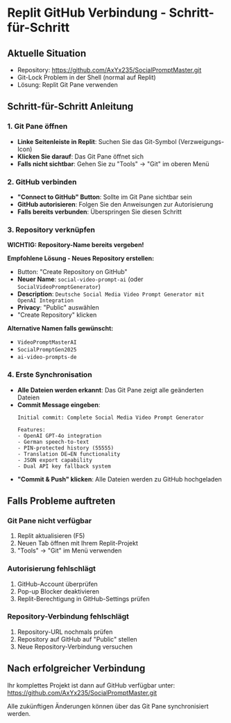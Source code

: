 # Replit GitHub Verbindung - Schritt-für-Schritt

## Aktuelle Situation
- Repository: https://github.com/AxYx235/SocialPromptMaster.git
- Git-Lock Problem in der Shell (normal auf Replit)
- Lösung: Replit Git Pane verwenden

## Schritt-für-Schritt Anleitung

### 1. Git Pane öffnen
- **Linke Seitenleiste in Replit**: Suchen Sie das Git-Symbol (Verzweigungs-Icon)
- **Klicken Sie darauf**: Das Git Pane öffnet sich
- **Falls nicht sichtbar**: Gehen Sie zu "Tools" → "Git" im oberen Menü

### 2. GitHub verbinden
- **"Connect to GitHub" Button**: Sollte im Git Pane sichtbar sein
- **GitHub autorisieren**: Folgen Sie den Anweisungen zur Autorisierung
- **Falls bereits verbunden**: Überspringen Sie diesen Schritt

### 3. Repository verknüpfen

**WICHTIG: Repository-Name bereits vergeben!**

**Empfohlene Lösung - Neues Repository erstellen:**
- Button: "Create Repository on GitHub"
- **Neuer Name**: `social-video-prompt-ai` (oder `SocialVideoPromptGenerator`)
- **Description**: `Deutsche Social Media Video Prompt Generator mit OpenAI Integration`
- **Privacy**: "Public" auswählen
- "Create Repository" klicken

**Alternative Namen falls gewünscht:**
- `VideoPromptMasterAI`
- `SocialPromptGen2025`
- `ai-video-prompts-de`

### 4. Erste Synchronisation
- **Alle Dateien werden erkannt**: Das Git Pane zeigt alle geänderten Dateien
- **Commit Message eingeben**: 
  ```
  Initial commit: Complete Social Media Video Prompt Generator

  Features:
  - OpenAI GPT-4o integration
  - German speech-to-text
  - PIN-protected history (55555)
  - Translation DE→EN functionality
  - JSON export capability
  - Dual API key fallback system
  ```
- **"Commit & Push" klicken**: Alle Dateien werden zu GitHub hochgeladen

## Falls Probleme auftreten

### Git Pane nicht verfügbar
1. Replit aktualisieren (F5)
2. Neuen Tab öffnen mit Ihrem Replit-Projekt
3. "Tools" → "Git" im Menü verwenden

### Autorisierung fehlschlägt
1. GitHub-Account überprüfen
2. Pop-up Blocker deaktivieren
3. Replit-Berechtigung in GitHub-Settings prüfen

### Repository-Verbindung fehlschlägt
1. Repository-URL nochmals prüfen
2. Repository auf GitHub auf "Public" stellen
3. Neue Repository-Verbindung versuchen

## Nach erfolgreicher Verbindung

Ihr komplettes Projekt ist dann auf GitHub verfügbar unter:
https://github.com/AxYx235/SocialPromptMaster.git

Alle zukünftigen Änderungen können über das Git Pane synchronisiert werden.